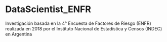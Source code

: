 # DataScientist_ENFR
Investigación basada  en la 4° Encuesta de Factores de Riesgo (ENFR) realizada en 2018 por el Instituto Nacional de Estadística y Censos (INDEC) en Argentina
